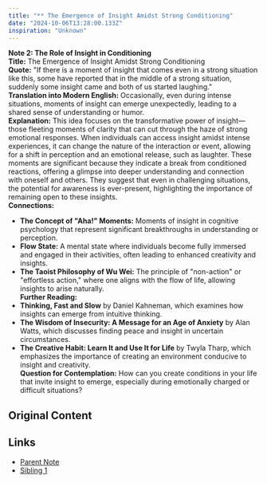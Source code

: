 ```yaml
---
title: "** The Emergence of Insight Amidst Strong Conditioning"
date: "2024-10-06T13:28:00.133Z"
inspiration: "Unknown"
---
```


**Note 2: The Role of Insight in Conditioning**  
**Title:** The Emergence of Insight Amidst Strong Conditioning  
**Quote:** "If there is a moment of insight that comes even in a strong situation like this, some have reported that in the middle of a strong situation, suddenly some insight came and both of us started laughing."  
**Translation into Modern English:** Occasionally, even during intense situations, moments of insight can emerge unexpectedly, leading to a shared sense of understanding or humor.  
**Explanation:** This idea focuses on the transformative power of insight—those fleeting moments of clarity that can cut through the haze of strong emotional responses. When individuals can access insight amidst intense experiences, it can change the nature of the interaction or event, allowing for a shift in perception and an emotional release, such as laughter. These moments are significant because they indicate a break from conditioned reactions, offering a glimpse into deeper understanding and connection with oneself and others. They suggest that even in challenging situations, the potential for awareness is ever-present, highlighting the importance of remaining open to these insights.  
**Connections:**  
- **The Concept of "Aha!" Moments:** Moments of insight in cognitive psychology that represent significant breakthroughs in understanding or perception.  
- **Flow State:** A mental state where individuals become fully immersed and engaged in their activities, often leading to enhanced creativity and insights.  
- **The Taoist Philosophy of Wu Wei:** The principle of "non-action" or "effortless action," where one aligns with the flow of life, allowing insights to arise naturally.  
**Further Reading:**  
- **Thinking, Fast and Slow** by Daniel Kahneman, which examines how insights can emerge from intuitive thinking.  
- **The Wisdom of Insecurity: A Message for an Age of Anxiety** by Alan Watts, which discusses finding peace and insight in uncertain circumstances.  
- **The Creative Habit: Learn It and Use It for Life** by Twyla Tharp, which emphasizes the importance of creating an environment conducive to insight and creativity.  
**Question for Contemplation:** How can you create conditions in your life that invite insight to emerge, especially during emotionally charged or difficult situations?

## Original Content



## Links

- [Parent Note](/parent-note.md)
- [Sibling 1](/zettel1.md)
